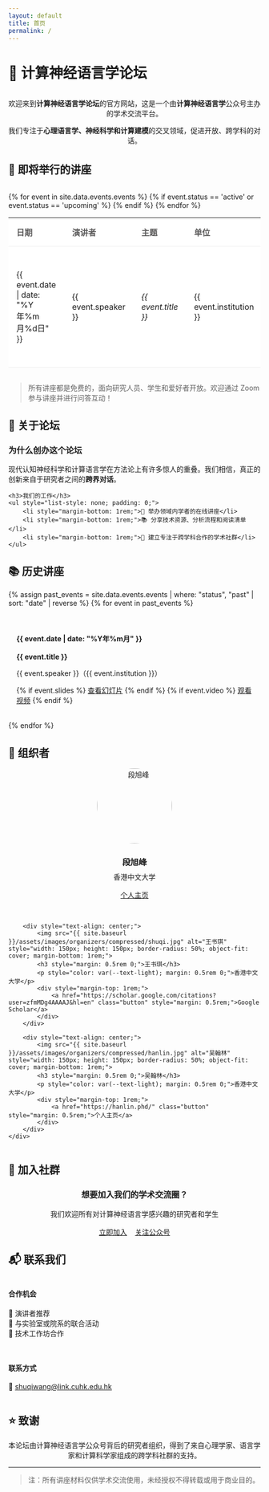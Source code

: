 ```yaml
---
layout: default
title: 首页
permalink: /
---
```


# 🧠 计算神经语言学论坛

<div style="text-align: center; margin: 2rem 0;">
    <p style="color: var(--text-light);">
        欢迎来到<strong>计算神经语言学论坛</strong>的官方网站，这是一个由<strong>计算神经语言学</strong>公众号主办的学术交流平台。
    </p>
    <p style="color: var(--text-light);">
        我们专注于<strong>心理语言学、神经科学和计算建模</strong>的交叉领域，促进开放、跨学科的对话。
    </p>
</div>

## 🎤 即将举行的讲座

<div class="card" style="margin-top: 2rem;">
    <div class="table-container">
        <table class="events-table">
            <thead>
                <tr>
                    <th>日期</th>
                    <th>演讲者</th>
                    <th>主题</th>
                    <th>单位</th>
                    <th>链接</th>
                </tr>
            </thead>
            <tbody>
                {% for event in site.data.events.events %}
                    {% if event.status == 'active' or event.status == 'upcoming' %}
                    <tr>
                        <td data-label="日期">{{ event.date | date: "%Y年%m月%d日" }}</td>
                        <td data-label="演讲者">{{ event.speaker }}</td>
                        <td data-label="主题"><em>{{ event.title }}</em></td>
                        <td data-label="单位">{{ event.institution }}</td>
                        <td data-label="链接">
                            {% if event.status == 'active' %}
                            <a href="{{ site.baseurl }}/events/{{ event.permalink }}/" class="button">详情</a>
                            {% elsif event.status == 'upcoming' %}
                            <span class="button" style="background-color: var(--text-light); cursor: not-allowed;">即将发布</span>
                            {% endif %}
                        </td>
                    </tr>
                    {% endif %}
                {% endfor %}
            </tbody>
        </table>
    </div>
</div>

<style>
.table-container {
    overflow-x: auto;
    -webkit-overflow-scrolling: touch;
}

.events-table {
    width: 100%;
    border-collapse: collapse;
    margin: 1rem 0;
    background: white;
    border-radius: var(--border-radius);
    overflow: hidden;
}

.events-table th,
.events-table td {
    padding: 1rem;
    text-align: left;
    border-bottom: 1px solid #eee;
}

.events-table th {
    background-color: var(--primary-color);
    color: #5b5a5a;
    white-space: nowrap;
}

.events-table tr:hover {
    background-color: var(--background-light);
}

@media screen and (max-width: 768px) {
    .events-table {
        display: block;
    }

    .events-table thead {
        display: none;
    }

    .events-table tbody {
        display: block;
    }

    .events-table tr {
        display: block;
        margin-bottom: 1rem;
        background: var(--background-light);
        border-radius: var(--border-radius);
        padding: 1rem;
    }

    .events-table td {
        display: block;
        text-align: right;
        padding: 0.5rem 1rem;
        border: none;
        position: relative;
    }

    .events-table td:before {
        content: attr(data-label);
        float: left;
        font-weight: bold;
        color: var(--text-color);
    }

    .events-table td:last-child {
        border-bottom: none;
    }

    .events-table tr:hover {
        background-color: var(--background-light);
    }
}
</style>

> 所有讲座都是免费的，面向研究人员、学生和爱好者开放。欢迎通过 Zoom 参与讲座并进行问答互动！

## 🧭 关于论坛

<div class="card">
    <h3>为什么创办这个论坛</h3>
    <p>现代认知神经科学和计算语言学在方法论上有许多惊人的重叠。我们相信，真正的创新来自于研究者之间的<strong>跨界对话</strong>。</p>

    <h3>我们的工作</h3>
    <ul style="list-style: none; padding: 0;">
        <li style="margin-bottom: 1rem;">🎯 举办领域内学者的在线讲座</li>
        <li style="margin-bottom: 1rem;">📚 分享技术资源、分析流程和阅读清单</li>
        <li style="margin-bottom: 1rem;">🤝 建立专注于跨学科合作的学术社群</li>
    </ul>
</div>

## 📚 历史讲座

<div class="card">
    <div style="display: grid; grid-template-columns: repeat(auto-fit, minmax(300px, 1fr)); gap: 1rem;">
        {% assign past_events = site.data.events.events | where: "status", "past" | sort: "date" | reverse %}
        {% for event in past_events %}
        <div style="background: var(--background-light); padding: 1rem; border-radius: var(--border-radius);">
            <h4>{{ event.date | date: "%Y年%m月" }}</h4>
            <p><strong>{{ event.title }}</strong></p>
            <p>{{ event.speaker }}（{{ event.institution }}）</p>
            {% if event.slides %}
            <a href="{{ event.slides }}" class="button">查看幻灯片</a>
            {% endif %}
            {% if event.video %}
            <a href="{{ event.video }}" class="button">观看视频</a>
            {% endif %}
        </div>
        {% endfor %}
    </div>
</div>

## 👥 组织者

<div class="card">
    <div style="display: grid; grid-template-columns: repeat(auto-fit, minmax(300px, 1fr)); gap: 2rem;">
        <div style="text-align: center;">
            <img src="{{ site.baseurl }}/assets/images/organizers/compressed/xufeng.jpg" alt="段旭峰" style="width: 150px; height: 150px; border-radius: 50%; object-fit: cover; margin-bottom: 1rem;">
            <h3 style="margin: 0.5rem 0;">段旭峰</h3>
            <p style="color: var(--text-light); margin: 0.5rem 0;">香港中文大学</p>
            <div style="margin-top: 1rem;">
                <a href="https://xufengduan.github.io/" class="button" style="margin: 0.5rem;">个人主页</a>
            </div>
        </div>
        
        <div style="text-align: center;">
            <img src="{{ site.baseurl }}/assets/images/organizers/compressed/shuqi.jpg" alt="王书琪" style="width: 150px; height: 150px; border-radius: 50%; object-fit: cover; margin-bottom: 1rem;">
            <h3 style="margin: 0.5rem 0;">王书琪</h3>
            <p style="color: var(--text-light); margin: 0.5rem 0;">香港中文大学</p>
            <div style="margin-top: 1rem;">
                <a href="https://scholar.google.com/citations?user=zfmMDg4AAAAJ&hl=en" class="button" style="margin: 0.5rem;">Google Scholar</a>
            </div>
        </div>
        
        <div style="text-align: center;">
            <img src="{{ site.baseurl }}/assets/images/organizers/compressed/hanlin.jpg" alt="吴翰林" style="width: 150px; height: 150px; border-radius: 50%; object-fit: cover; margin-bottom: 1rem;">
            <h3 style="margin: 0.5rem 0;">吴翰林</h3>
            <p style="color: var(--text-light); margin: 0.5rem 0;">香港中文大学</p>
            <div style="margin-top: 1rem;">
                <a href="https://hanlin.phd/" class="button" style="margin: 0.5rem;">个人主页</a>
            </div>
        </div>
    </div>
</div>

## 👥 加入社群

<div class="card" style="text-align: center;">
    <h3>想要加入我们的学术交流圈？</h3>
    <p style="margin: 1rem 0;">我们欢迎所有对计算神经语言学感兴趣的研究者和学生</p>
    <div style="display: flex; gap: 1rem; justify-content: center; margin-top: 1rem;">
        <a href="{{ site.baseurl }}/community/" class="button">立即加入</a>
        <a href="#" onclick="showQRCode(); return false;" class="button" style="background-color: var(--accent-color);">关注公众号</a>
    </div>
</div>

<!-- 二维码模态框 -->
<div id="qrcodeModal" style="display: none; position: fixed; top: 0; left: 0; width: 100%; height: 100%; background-color: rgba(0,0,0,0.5); z-index: 1000;">
    <div style="position: relative; background-color: white; margin: 15% auto; padding: 20px; width: 300px; border-radius: 5px; text-align: center;">
        <span onclick="hideQRCode()" style="position: absolute; right: 10px; top: 5px; cursor: pointer; font-size: 20px;">&times;</span>
        <h3 style="margin-bottom: 20px;">扫码关注公众号</h3>
        <img src="{{ site.baseurl }}/assets/images/qrcode.jpg" alt="公众号二维码" style="width: 200px; height: 200px;">
    </div>
</div>

<script>
function showQRCode() {
    document.getElementById('qrcodeModal').style.display = 'block';
}

function hideQRCode() {
    document.getElementById('qrcodeModal').style.display = 'none';
}

// 点击模态框外部关闭
window.onclick = function(event) {
    var modal = document.getElementById('qrcodeModal');
    if (event.target == modal) {
        modal.style.display = 'none';
    }
}
</script>

## 📬 联系我们

<div class="card">
    <div style="display: grid; grid-template-columns: repeat(auto-fit, minmax(250px, 1fr)); gap: 1rem;">
        <div>
            <h4>合作机会</h4>
            <ul style="list-style: none; padding: 0;">
                <li>📢 演讲者推荐</li>
                <li>🤝 与实验室或院系的联合活动</li>
                <li>🔧 技术工作坊合作</li>
            </ul>
        </div>
        <div>
            <h4>联系方式</h4>
            <p>📧 <a href="mailto:shuqiwang@link.cuhk.edu.hk">shuqiwang@link.cuhk.edu.hk</a></p>
        </div>
    </div>
</div>

## ⭐️ 致谢

<div class="card" style="text-align: center;">
    <p>本论坛由计算神经语言学公众号背后的研究者组织，得到了来自心理学家、语言学家和计算科学家组成的跨学科社群的支持。</p>
</div>

---

> 注：所有讲座材料仅供学术交流使用，未经授权不得转载或用于商业目的。